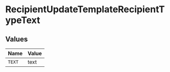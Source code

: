 # RecipientUpdateTemplateRecipientTypeText


## Values

| Name   | Value  |
| ------ | ------ |
| `TEXT` | text   |